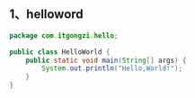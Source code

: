 ## 1、helloword

```java
package com.itgongzi.hello;

public class HelloWorld {
    public static void main(String[] args) {
        System.out.println("Hello,World!");
    }
}
```